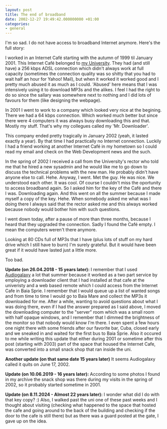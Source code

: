 ```yaml
---
layout: post
title: The end of broadband
date: 2002-12-27 19:49:42.000000000 +01:00
categories:
- general
---
```

I'm so sad. I do not have access to broadband Internet anymore. Here's the full story:

I worked in an Internet Caf&eacute; starting with the autumn of 1999 til January 2001. This Internet Caf&eacute; belonged to [my University](http://www.ubm.ro "ubm.ro"). They had (and still have) a 256 kbps ADSL connection which didn't always work at full capacity (sometimes the connection quality was so shitty that you had to wait half an hour for Yahoo! Mail), but when it worked it worked good and I pretty much abused it as much as I could. 'Abused' here means that I was intensively using it to download MP3s and the alikes. I feel I had the right to do so since the sallary was somewhere next to nothing and I did lots of favours for them (like designing the webpage).

In 2001 I went to work to a company which looked very nice at the begining. There we had a 64 kbps connection. Which worked much better but since there were 4 computers it was always busy downloading this and that. Mostly my stuff. That's why my collegues called my 'Mr. Downloader'.

This company ended pretty tragically in January 2002 (yeah, it lasted exactly a year). By that time I had practically no Internet connection. Luckily I had a friend working at another Internet Caf&eacute; in my hometown so I could read my email and check on the Web Development news and the such.

In the spring of 2002 I received a call from the University's rector who told me that he hired a new sysadmin and he would like me to go down to discuss the technical problems with the new man. He probably didn't have anyone else to call. Hehe. Anyway, I went. Met the guy. He was nice. We understood each other. It was cool. Of course I couldn't miss the oportunity to access broadband again. So I asked him for the key of the Caf&eacute; and there I was. Downloading again. And this went on all the summer because I made myself a copy of the key. Hehe. When somebody asked me what was I doing there I always said that the rector asked me and this always worked because nobody would bother him with such questions.

I went down today, after a pause of more than three months, because I heard that they upgraded the connection. Sadly I found the Caf&eacute; empty. I mean the computers weren't there anymore.

Looking at 80 CDs full of MP3s that I have (plus lots of stuff on my hard drive which I still have to burn) I'm surely grateful. But it would have been great if it would have lasted just a little more.

Too bad.

**Update (on 26.04.2018 - 15 years later):** I remember that I used [Audiogalaxy](https://en.wikipedia.org/wiki/Audiogalaxy) a lot that summer because it worked as a two part service by employing a downloader client that I had installed at that cafe at the univeristy and a web based remote which I could access from the Internet Cafe in Baia Sprie. I remember that I would queue up a list of wanted songs and from time to time I would go to Baia Mare and collect the MP3s it downloaded for me. After a while, wanting to avoid questions about what I was doing there, even if I had the answer prepared as I said above, I moved the downloading computer to the "server" room which was a small room with half opaque windows, and I remember that I dimmed the brightness of the monitor so that nobody would know I'm there. I even spent a few hours one night there with some friends after our favorite bar, Cuba, closed early and we sneaked in and waited for the first bus to Baia Sprie. Also it occured to me while writing this update that either during 2001 or sometime after this post (starting with 2003) part of the space that housed the Internet Cafe, was converted into a small snack shop that ran inside the uni.

**Another update (on that same date 15 years later)** It seems Audiogalaxy called it quits on June 17, 2002.

**Update (on 10.06.2019 - 16 years later):** According to some photos I found in my archive the snack shop was there during my visits in the spring of 2002, so it probably started sometime in 2001.

**Update (on 8.11.2024 - Almost 22 years later):** I wonder what did I do with that key copy? :) Also, I walked past the uni one of these past weeks and I thought about visiting (checking what happened to the space that hosted the cafe and going around to the back of the building and checking if the door to the cafe is still there) but as there was a guard posted at the gate, I gave up on the idea.
